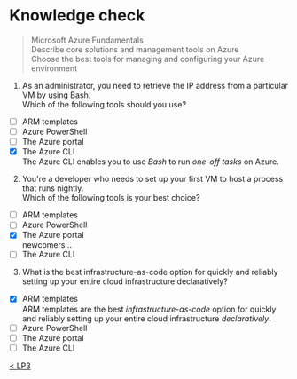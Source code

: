 # Knowledge check

> Microsoft Azure Fundamentals \
> Describe core solutions and management tools on Azure \
> Choose the best tools for managing and configuring your Azure environment

1. As an administrator, you need to retrieve the IP address from a particular VM by using Bash. \
Which of the following tools should you use?
- [ ] ARM templates
- [ ] Azure PowerShell
- [ ] The Azure portal
- [x] The Azure CLI \
The Azure CLI enables you to use _Bash_ to run _one-off tasks_ on Azure.

2. You're a developer who needs to set up your first VM to host a process that runs nightly. \
Which of the following tools is your best choice?
- [ ] ARM templates
- [ ] Azure PowerShell
- [x] The Azure portal \
newcomers ..
- [ ] The Azure CLI

3. What is the best infrastructure-as-code option for quickly and reliably setting up your entire cloud infrastructure declaratively?
- [x] ARM templates \
ARM templates are the best _infrastructure-as-code_ option for quickly and reliably setting up your entire cloud infrastructure _declaratively_.
- [ ] Azure PowerShell
- [ ] The Azure portal
- [ ] The Azure CLI

[< LP3](3-lp-az-900.md)